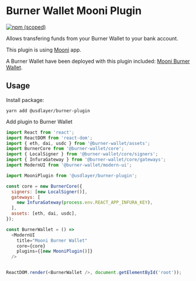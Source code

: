 # Burner Wallet Mooni Plugin

[![npm (scoped)](https://img.shields.io/npm/v/@usdlayer/burner-plugin)](https://www.npmjs.com/package/@usdlayer/burner-plugin)

Allows transfering funds from your Burner Wallet to your bank account. 

This plugin is using [Mooni](https://mooni.tech) app.

A Burner Wallet have been deployed with this plugin included: [Mooni Burner Wallet](https://burner.mooni.tech).

## Usage

Install package:

```
yarn add @usdlayer/burner-plugin
```

Add plugin to Burner Wallet

```javascript
import React from 'react';
import ReactDOM from 'react-dom';
import { eth, dai, usdc } from '@burner-wallet/assets';
import BurnerCore from '@burner-wallet/core';
import { LocalSigner } from '@burner-wallet/core/signers';
import { InfuraGateway } from '@burner-wallet/core/gateways';
import ModernUI from '@burner-wallet/modern-ui';

import MooniPlugin from '@usdlayer/burner-plugin';

const core = new BurnerCore({
  signers: [new LocalSigner()],
  gateways: [
    new InfuraGateway(process.env.REACT_APP_INFURA_KEY),
  ],
  assets: [eth, dai, usdc],
});

const BurnerWallet = () =>
  <ModernUI
    title="Mooni Burner Wallet"
    core={core}
    plugins={[new MooniPlugin()]}
  />


ReactDOM.render(<BurnerWallet />, document.getElementById('root'));
```
